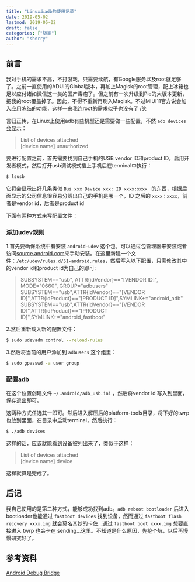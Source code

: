 ```yaml
---
title: "Linux上adb的使用记录" 
date: 2019-05-02
lastmod: 2019-05-02
draft: false
categories: ["随笔"]
author: "sherry"
---
```

## 前言

我对手机的需求不高，不打游戏，只需要续航，有Google服务以及root就足够了。之前一直使用的ADUI的Global版本，再加上Magisk的root管理，配上冰箱也足以应付诸如微信这一类的国产毒瘤了。但之前有一次升级到Pie的大版本更新，把我的root覆盖掉了。因此，不得不重新再刷入Magisk。不过MIUI11官方说会加入应用冻结的功能，这样一来我连root的需求似乎也没有了 /笑

言归正传，在Linux上使用adb有些机型还是需要做一些配置，不然 `adb devices` 会显示：

> List of devices attached  
[device name]    unauthorized

<!--more-->

要进行配置之前，首先需要找到自己手机的USB vendor ID和product ID，启用开发者模式，然后打开usb调试模式插上手机后在terminal中执行：

```bash
$ lsusb
```

它将会显示出好几条类似 `Bus xxx Device xxx: ID xxxx:xxxx ` 的东西，根据后面显示的公司信息很容易分辨出自己的手机是哪一个，ID 之后的 `xxxx：xxxx`，前者是vendor id，后者是product id

下面有两种方式来写配置文件：

### 添加udev规则

1.首先要确保系统中有安装 `android-udev` 这个包。可以通过包管理器来安装或者访问[source.android.com](https://source.android.com/setup/build/initializing#configuring-usb-access)来手动安装。在这里新建一个文件：`/etc/udev/rules.d/51-android.rules`，然后写入以下配置，只需修改其中的vendor id和product id为自己的即可:

> SUBSYSTEM=="usb", ATTR{idVendor}=="[VENDOR ID]", MODE="0660", GROUP="adbusers"  
SUBSYSTEM=="usb",ATTR{idVendor}=="[VENDOR ID]",ATTR{idProduct}=="[PRODUCT ID]",SYMLINK+="android_adb"  
SUBSYSTEM=="usb",ATTR{idVendor}=="[VENDOR ID]",ATTR{idProduct}=="[PRODUCT ID]",SYMLINK+="android_fastboot"

2.然后重新载入新的配置文件：

```bash
$ sudo udevadm control --reload-rules
```

3.然后将当前的用户添加到 `adbusers` 这个组里：

```bash
$ sudo gpasswd -a user group
```

### 配置adb

在这个位置创建文件 `~/.android/adb_usb.ini` ，然后将vendor id 写入到里面，保存退出即可。

这两种方式任选其一即可。然后进入解压后的platform-tools目录，将下好的twrp也放到里面，在目录中启动terminal，然后执行：

```bash
$ ./adb devices
```

这样的话，应该就能看到设备被列出来了，类似于这样：

> List of devices attached  
[device name]    device

这样就算是完成了。

## 后记

我自己使用的是第二种方式，能够成功找到adb。`adb reboot bootloader` 后进入bootloader也能通过 `fastboot devices` 找到设备，然而通过 `fastboot flash recovery xxxx.img` 就会莫名其妙的卡住...通过 `fastboot boot xxxx.img` 想要直接进入 twrp 也会卡在 sending...这里。不知道是什么原因，先挖个坑，以后再慢慢研究好了。

## 参考资料

[Android Debug Bridge](https://wiki.archlinux.org/index.php/Android_Debug_Bridge)